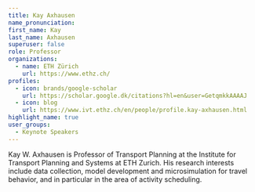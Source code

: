 ```yaml
---
title: Kay Axhausen
name_pronunciation: 
first_name: Kay
last_name: Axhausen
superuser: false
role: Professor
organizations:
  - name: ETH Zürich
    url: https://www.ethz.ch/
profiles:
  - icon: brands/google-scholar
    url: https://scholar.google.dk/citations?hl=en&user=GetqmkkAAAAJ
  - icon: blog
    url: https://www.ivt.ethz.ch/en/people/profile.kay-axhausen.html
highlight_name: true
user_groups:
  - Keynote Speakers
---
```


Kay W. Axhausen is Professor of Transport Planning at the Institute for Transport Planning and Systems at ETH Zurich. His research interests include data collection, model development and microsimulation for travel behavior, and in particular in the area of activity scheduling. 